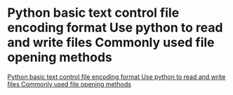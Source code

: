 # Python basic text control file encoding format Use python to read and write files Commonly used file opening methods
[Python basic text control file encoding format Use python to read and write files Commonly used file opening methods](https://aiwithcloud.com/2022/09/16/python_basic_text_control_file_encoding_format_use_python_to_read_and_write_files_commonly_used_file_opening_methods/)